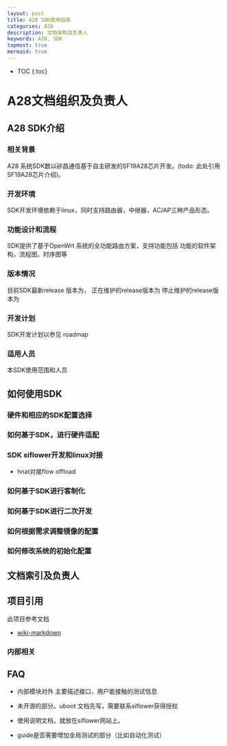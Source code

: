```yaml
---
layout: post
title: A28 SDK使用指南
categories: A28
description: 文档架构及负责人
keywords: A28, SDK
topmost: true
mermaid: true
---
```


* TOC
{:toc}


# A28文档组织及负责人

## A28 SDK介绍

### 相关背景
A28 系统SDK数以矽昌通信基于自主研发的SF19A28芯片开发。(todo: 此处引用SF19A28芯片介绍)。

### 开发环境
SDK开发环境依赖于linux，同时支持路由器，中继器，AC/AP三种产品形态。

### 功能设计和流程
SDK提供了基于OpenWrt 系统的全功能路由方案，支持功能包括
功能的软件架构，流程图，时序图等

### 版本情况
目前SDK最新release 版本为， 正在维护的release版本为    停止维护的release版本为


### 开发计划
SDK开发计划以参见 roadmap

### 适用人员
本SDK使用范围和人员


## 如何使用SDK

### 硬件和相应的SDK配置选择

### 如何基于SDK，进行硬件适配

### SDK siflower开发和linux对接
- hnat对接flow offload

### 如何基于SDK进行客制化

### 如何基于SDK进行二次开发

### 如何根据需求调整镜像的配置

### 如何修改系统的初始化配置


## 文档索引及负责人

## 项目引用

此项目参考文档

- [wiki-markdown](https://siflower.github.io/wiki/markdown/)


### 内部相关

## FAQ

- 内部模块对外
  主要描述接口，用户能接触的测试信息

- 未开源的部分。uboot
  文档先写，需要联系siflower获得授权

- 使用说明文档，就放在siflower网站上。

- guide是否需要增加全局测试的部分（比如自动化测试）

